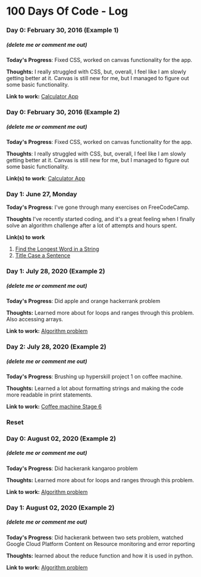 # 100 Days Of Code - Log

### Day 0: February 30, 2016 (Example 1)
##### (delete me or comment me out)

**Today's Progress**: Fixed CSS, worked on canvas functionality for the app.

**Thoughts:** I really struggled with CSS, but, overall, I feel like I am slowly getting better at it. Canvas is still new for me, but I managed to figure out some basic functionality.

**Link to work:** [Calculator App](http://www.example.com)

### Day 0: February 30, 2016 (Example 2)
##### (delete me or comment me out)

**Today's Progress**: Fixed CSS, worked on canvas functionality for the app.

**Thoughts**: I really struggled with CSS, but, overall, I feel like I am slowly getting better at it. Canvas is still new for me, but I managed to figure out some basic functionality.

**Link(s) to work**: [Calculator App](http://www.example.com)


### Day 1: June 27, Monday

**Today's Progress**: I've gone through many exercises on FreeCodeCamp.

**Thoughts** I've recently started coding, and it's a great feeling when I finally solve an algorithm challenge after a lot of attempts and hours spent.

**Link(s) to work**
1. [Find the Longest Word in a String](https://www.freecodecamp.com/challenges/find-the-longest-word-in-a-string)
2. [Title Case a Sentence](https://www.freecodecamp.com/challenges/title-case-a-sentence)


### Day 1: July 28, 2020 (Example 2)
##### (delete me or comment me out)

**Today's Progress**: Did apple and orange hackerrank problem

**Thoughts:** Learned more about for loops and ranges through this problem. Also accessing arrays. 

**Link to work:** [Algorithm problem](https://www.hackerrank.com/challenges/apple-and-orange/problem)


### Day 2: July 28, 2020 (Example 2)
##### (delete me or comment me out)

**Today's Progress**: Brushing up hyperskill project 1 on coffee machine.

**Thoughts:** Learned a lot about formatting strings and making the code more readable in print statements. 

**Link to work:** [Coffee machine Stage 6](https://hyperskill.org/curriculum)


### Reset 

### Day 0: August 02, 2020 (Example 2)
##### (delete me or comment me out)

**Today's Progress**: Did hackerank kangaroo problem 

**Thoughts:** Learned more about for loops and ranges through this problem. 

**Link to work:** [Algorithm problem](https://www.hackerrank.com/challenges/kangaroo/problem)

### Day 1: August 02, 2020 (Example 2)
##### (delete me or comment me out)

**Today's Progress**: Did hackerank between two sets problem, watched Google Cloud Platform Content on Resource monitoring and error reporting

**Thoughts:** learned about the reduce function and how it is used in python. 

**Link to work:** [Algorithm problem](https://www.hackerrank.com/challenges/between-two-sets/problem)